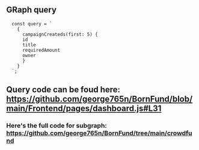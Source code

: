 ## GRaph query 


```
  const query = `
    {
      campaignCreateds(first: 5) {
      id
      title
      requiredAmount
      owner
      }
    }
  `;

```

## Query code can be foud here: https://github.com/george765n/BornFund/blob/main/Frontend/pages/dashboard.js#L31


### Here's the full code for subgraph:  https://github.com/george765n/BornFund/tree/main/crowdfund
